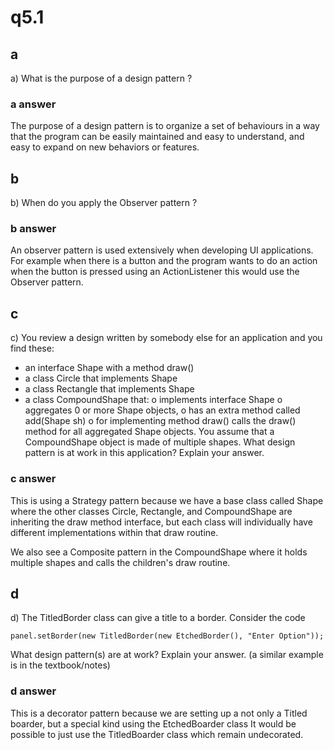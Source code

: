 # q5.1
## a
a) What is the purpose of a design pattern ?

### a answer
The purpose of a design pattern is to organize a set of behaviours in a way that the program can be easily maintained
and easy to understand, and easy to expand on new behaviors or features.

## b
b) When do you apply the Observer pattern ?

### b answer
An observer pattern is used extensively when developing UI applications. For example when there is a button and the program
wants to do an action when the button is pressed using an ActionListener this would use the Observer pattern.

## c 
c) You review a design written by somebody else for an application
and you find these:

  - an interface Shape with a method draw()
  - a class Circle that implements Shape
  - a class Rectangle that implements Shape
  - a class CompoundShape that:
       o  implements interface Shape
       o  aggregates 0 or more Shape objects, 
       o  has an extra method called add(Shape sh)
       o  for implementing method draw() calls the draw() method for all
          aggregated Shape objects.
    You assume that a CompoundShape object is made of multiple shapes.
What design pattern is at work in this application? Explain your answer.

### c answer
This is using a Strategy pattern because we have a base class called Shape where the other classes Circle, Rectangle, 
and CompoundShape are inheriting the draw method interface, but each class will individually have different implementations
within that draw routine.

We also see a Composite pattern in the CompoundShape where it holds multiple shapes and calls the children's draw routine.
 
## d
d) The TitledBorder class can give a title to a border. Consider the code

    panel.setBorder(new TitledBorder(new EtchedBorder(), "Enter Option"));

What design pattern(s) are at work? Explain your answer.
(a similar example is in the textbook/notes)

### d answer
This is a decorator pattern because we are setting up a not only a Titled boarder, but a special kind using the EtchedBoarder class
It would be possible to just use the TitledBoarder class which remain undecorated.
